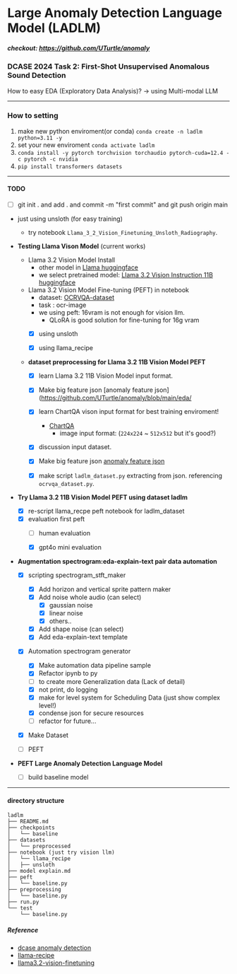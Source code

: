 # Large Anomaly Detection Language Model (LADLM)

##### checkout: https://github.com/UTurtle/anomaly

### DCASE 2024 Task 2: First-Shot Unsupervised Anomalous Sound Detection

How to easy EDA (Exploratory Data Analysis)? -> using Multi-modal LLM


---

### How to setting

1. make new python enviroment(or conda) `conda create -n ladlm python=3.11 -y`
2. set your new enviroment `conda activate ladlm`
3. `conda install -y pytorch torchvision torchaudio pytorch-cuda=12.4 -c pytorch -c nvidia`
4. `pip install transformers datasets`

---





#### TODO

- [ ] git init . and add . and commit -m "first commit" and git push origin main

- just using unsloth (for easy training)
    - try notebook `Llama_3_2_Vision_Finetuning_Unsloth_Radiography`.


- __Testing Llama Vison Model__ (current works)
    - Llama 3.2 Vision Model Install
        - other model in [Llama huggingface](https://huggingface.co/meta-llama)
        - we select pretrained model: [Llama 3.2 Vision Instruction 11B huggingface](https://huggingface.co/meta-llama/Llama-3.2-11B-Vision-Instruct)
    - Llama 3.2 Vision Model Fine-tuning (PEFT) in notebook
        - dataset: [OCRVQA-dataset](https://ocr-vqa.github.io/)
        - task : ocr-image
        - we using peft: 16vram is not enough for vision llm.
          - QLoRA is good solution for fine-tuning for 16g vram
        - [x] using unsloth
        - [x]  using llama_recipe


  - __dataset preprocessing for Llama 3.2 11B Vision Model PEFT__
    - [x] learn Llama 3.2 11B Vision Model input format.
    - [x] Make big feature json [anomaly feature json](https://github.com/UTurtle/anomaly/blob/main/eda/
    - [x] learn ChartQA vison input format for best training enviroment!
        - [ChartQA](https://arxiv.org/abs/2203.10244)
            - image input format: (`224x224` ~ `512x512` but it's good?)
    - [x] discussion input dataset.
    - [x] Make big feature json [anomaly feature json](https://github.com/UTurtle/anomaly/blob/main/eda/extract_feature_code/audio_features.json)
    - [x] make script `ladlm_dataset.py` extracting from json. referencing `ocrvqa_dataset.py`.


- __Try Llama 3.2 11B Vision Model PEFT using dataset ladlm__
    - [x] re-script llama_recpe peft notebook for ladlm_dataset
    - [x] evaluation first peft
      - [ ] human evaluation
      - [x] gpt4o mini evaluation


 - __Augmentation spectrogram:eda-explain-text pair data automation__
    - [x] scripting spectrogram_stft_maker
      - [x] Add horizon and vertical sprite pattern maker
      - [x] Add noise whole audio (can select)
        - [x] gaussian noise 
        - [x] linear noise
        - [x] others..
      - [x] Add shape noise (can select)
      - [x] Add eda-explain-text template
    - [x] Automation spectrogram generator 
      - [x] Make automation data pipeline sample
      - [x] Refactor ipynb to py
      - [ ] to create more Generalization data (Lack of detail)
      - [x] not print, do logging
      - [x] make for level system for Scheduling Data (just show complex level!)
      - [x] condense json for secure resources
      - [ ] refactor for future...
    - [x] Make Dataset 
    - [ ] PEFT


- __PEFT Large Anomaly Detection Language Model__ 
    - [ ] build baseline model

 
---

#### directory structure

```
ladlm
├── README.md
├── checkpoints
│   └── baseline
├── datasets
│   └── preprocessed
├── notebook (just try vision llm)
│   └── llama_recipe
│   ├── unsloth
├── model explain.md
├── peft
│   └── baseline.py
├── preprocessing
│   └── baseline.py
├── run.py
└── test
    └── baseline.py
```

##### Reference

- [dcase anomaly detection](https://github.com/UTurtle/anomaly)
- [llama-recipe](https://github.com/meta-llama/llama-recipes/tree/main)
- [llama3.2-vision-finetuning](https://github.com/2U1/Llama3.2-Vision-Finetune/tree/master)